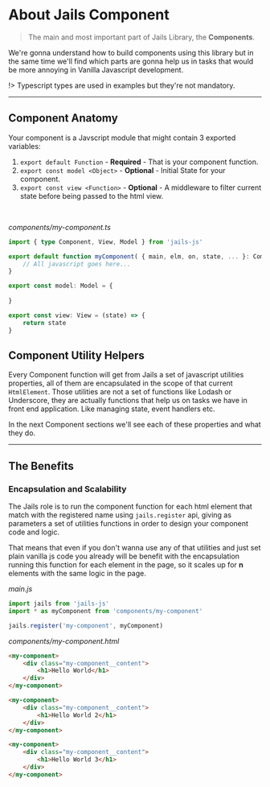 # About Jails Component
> The main and most important part of Jails Library, the **Components**. 

We're gonna understand how to build components using this library but in the same time we'll find which parts are gonna help us in tasks that would be more annoying in Vanilla Javascript development.

!> Typescript types are used in examples but they're not mandatory.
 
---

## Component Anatomy

Your component is a Javscript module that might contain 3 exported variables:

1. `export default Function` - **Required** - That is your component function.
2. `export const model <Object>` - **Optional** - Initial State for your component.
3. `export const view <Function>` - **Optional** - A middleware to filter current state before being passed to the html view.

<br />

*components/my-component.ts*

```ts
import { type Component, View, Model } from 'jails-js'

export default function myComponent( { main, elm, on, state, ... }: Component ) {
    // All javascript goes here...
}

export const model: Model = {
    
}

export const view: View = (state) => {
    return state
}
```

## Component Utility Helpers

Every Component function will get from Jails a set of javascript utilities properties, all of them are encapsulated in the scope of that current `HtmlElement`. Those utilities are not a set of functions like Lodash or Underscore, they are actually functions that help us on tasks we have in front end application. Like managing state, event handlers etc.

In the next Component sections we'll see each of these properties and what they do.


---

## The Benefits


### Encapsulation and Scalability 

The Jails role is to run the component function for each html element that match with the registered name using `jails.register` api, giving as parameters a set of utilities functions in order to design your component code and logic.

That means that even if you don't wanna use any of that utilities and just set plain vanilla js code you already will be benefit with the encapsulation running this function for each element in the page, so it scales up for **n** elements with the same logic in the page.

*main.js*
```ts 
import jails from 'jails-js'
import * as myComponent from 'components/my-component'

jails.register('my-component', myComponent)
```

*components/my-component.html*
```html
<my-component>
    <div class="my-component__content">
        <h1>Hello World</h1>
    </div>
</my-component>

<my-component>
    <div class="my-component__content">
        <h1>Hello World 2</h1>
    </div>
</my-component>

<my-component>
    <div class="my-component__content">
        <h1>Hello World 3</h1>
    </div>
</my-component>
```